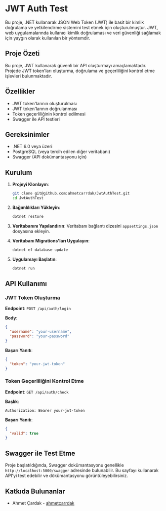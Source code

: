 # JWT Auth Test

Bu proje, .NET kullanarak JSON Web Token (JWT) ile basit bir kimlik doğrulama ve yetkilendirme sistemini test etmek için oluşturulmuştur. JWT, web uygulamalarında kullanıcı kimlik doğrulaması ve veri güvenliği sağlamak için yaygın olarak kullanılan bir yöntemdir.

## Proje Özeti

Bu proje, JWT kullanarak güvenli bir API oluşturmayı amaçlamaktadır. Projede JWT token'ları oluşturma, doğrulama ve geçerliliğini kontrol etme işlevleri bulunmaktadır.

## Özellikler

- JWT token'larının oluşturulması
- JWT token'larının doğrulanması
- Token geçerliliğinin kontrol edilmesi
- Swagger ile API testleri

## Gereksinimler

- .NET 6.0 veya üzeri
- PostgreSQL (veya tercih edilen diğer veritabanı)
- Swagger (API dokümantasyonu için)

## Kurulum

1. **Projeyi Klonlayın**:

   ```bash
   git clone git@github.com:ahmetcarrdak/JwtAuthTest.git
   cd JwtAuthTest
   ```

2. **Bağımlılıkları Yükleyin**:

   ```bash
   dotnet restore
   ```

3. **Veritabanını Yapılandırın**:
   Veritabanı bağlantı dizesini `appsettings.json` dosyasına ekleyin.

4. **Veritabanı Migrations'ları Uygulayın**:

   ```bash
   dotnet ef database update
   ```

5. **Uygulamayı Başlatın**:

   ```bash
   dotnet run
   ```

## API Kullanımı

### JWT Token Oluşturma

**Endpoint**: `POST /api/auth/login`

**Body**:
```json
{
  "username": "your-username",
  "password": "your-password"
}
```

**Başarı Yanıtı**:
```json
{
  "token": "your-jwt-token"
}
```

### Token Geçerliliğini Kontrol Etme

**Endpoint**: `GET /api/auth/check`

**Başlık**:
```
Authorization: Bearer your-jwt-token
```

**Başarı Yanıtı**:
```json
{
  "valid": true
}
```

## Swagger ile Test Etme

Proje başlatıldığında, Swagger dokümantasyonu genellikle `http://localhost:5000/swagger` adresinde bulunabilir. Bu sayfayı kullanarak API'yi test edebilir ve dökümantasyonu görüntüleyebilirsiniz.

## Katkıda Bulunanlar

- Ahmet Çardak - [ahmetcarrdak](https://github.com/ahmetcarrdak)
